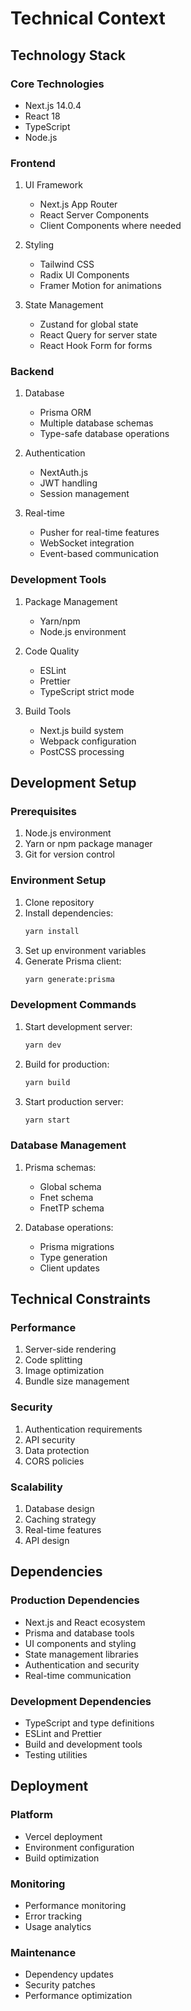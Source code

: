 # Technical Context

## Technology Stack

### Core Technologies
- Next.js 14.0.4
- React 18
- TypeScript
- Node.js

### Frontend
1. UI Framework
   - Next.js App Router
   - React Server Components
   - Client Components where needed

2. Styling
   - Tailwind CSS
   - Radix UI Components
   - Framer Motion for animations

3. State Management
   - Zustand for global state
   - React Query for server state
   - React Hook Form for forms

### Backend
1. Database
   - Prisma ORM
   - Multiple database schemas
   - Type-safe database operations

2. Authentication
   - NextAuth.js
   - JWT handling
   - Session management

3. Real-time
   - Pusher for real-time features
   - WebSocket integration
   - Event-based communication

### Development Tools
1. Package Management
   - Yarn/npm
   - Node.js environment

2. Code Quality
   - ESLint
   - Prettier
   - TypeScript strict mode

3. Build Tools
   - Next.js build system
   - Webpack configuration
   - PostCSS processing

## Development Setup

### Prerequisites
1. Node.js environment
2. Yarn or npm package manager
3. Git for version control

### Environment Setup
1. Clone repository
2. Install dependencies:
   ```bash
   yarn install
   ```
3. Set up environment variables
4. Generate Prisma client:
   ```bash
   yarn generate:prisma
   ```

### Development Commands
1. Start development server:
   ```bash
   yarn dev
   ```
2. Build for production:
   ```bash
   yarn build
   ```
3. Start production server:
   ```bash
   yarn start
   ```

### Database Management
1. Prisma schemas:
   - Global schema
   - Fnet schema
   - FnetTP schema

2. Database operations:
   - Prisma migrations
   - Type generation
   - Client updates

## Technical Constraints

### Performance
1. Server-side rendering
2. Code splitting
3. Image optimization
4. Bundle size management

### Security
1. Authentication requirements
2. API security
3. Data protection
4. CORS policies

### Scalability
1. Database design
2. Caching strategy
3. Real-time features
4. API design

## Dependencies

### Production Dependencies
- Next.js and React ecosystem
- Prisma and database tools
- UI components and styling
- State management libraries
- Authentication and security
- Real-time communication

### Development Dependencies
- TypeScript and type definitions
- ESLint and Prettier
- Build and development tools
- Testing utilities

## Deployment

### Platform
- Vercel deployment
- Environment configuration
- Build optimization

### Monitoring
- Performance monitoring
- Error tracking
- Usage analytics

### Maintenance
- Dependency updates
- Security patches
- Performance optimization 
